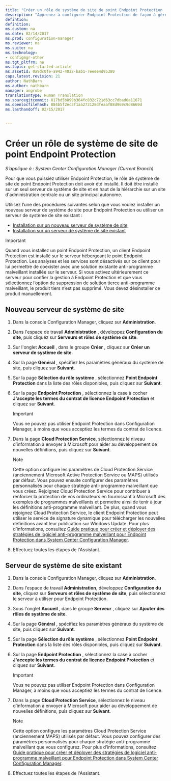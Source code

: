 ```yaml
---
title: "Créer un rôle de système de site de point Endpoint Protection | Microsoft Docs"
description: "Apprenez à configurer Endpoint Protection de façon à gérer la sécurité et les programmes malveillants sur les ordinateurs clients Configuration Manager."
defintion: 
definition: 
ms.custom: na
ms.date: 02/14/2017
ms.prod: configuration-manager
ms.reviewer: na
ms.suite: na
ms.technology:
- configmgr-other
ms.tgt_pltfrm: na
ms.topic: get-started-article
ms.assetid: 0a9dc0fe-a942-40a2-bab1-7eeee4d95380
caps.latest.revision: 21
author: NathBarn
ms.author: nathbarn
manager: angrobe
translationtype: Human Translation
ms.sourcegitcommit: 017bd5b899b364fc832c721d63cc7dbad0a11671
ms.openlocfilehash: 884b5f2ec3f1aa273128dfeaaf88d969c9d8669d
ms.lasthandoff: 02/15/2017


---
```

# <a name="create-an-endpoint-protection-point-site-system-role"></a>Créer un rôle de système de site de point Endpoint Protection

*S’applique à : System Center Configuration Manager (Current Branch)*

 Pour que vous puissiez utiliser Endpoint Protection, le rôle de système de site de point Endpoint Protection doit avoir été installé. Il doit être installé sur un seul serveur de système de site et en haut de la hiérarchie sur un site d'administration centrale ou un site principal autonome.

 Utilisez l’une des procédures suivantes selon que vous voulez installer un nouveau serveur de système de site pour Endpoint Protection ou utiliser un serveur de système de site existant :
 - [Installation sur un nouveau serveur de système de site](#new-site-system-server)
 - [Installation sur un serveur de système de site existant](#existing-site-system-server)

> [!IMPORTANT]
>  Quand vous installez un point Endpoint Protection, un client Endpoint Protection est installé sur le serveur hébergeant le point Endpoint Protection. Les analyses et les services sont désactivés sur ce client pour lui permettre de coexister avec une solution existante anti-programme malveillant installée sur le serveur. Si vous activez ultérieurement ce serveur pour confier la gestion à Endpoint Protection et que vous sélectionnez l’option de suppression de solution tierce anti-programme malveillant, le produit tiers n’est pas supprimé. Vous devez désinstaller ce produit manuellement.

## <a name="new-site-system-server"></a>Nouveau serveur de système de site

1.  Dans la console Configuration Manager, cliquez sur **Administration**.

2.  Dans l'espace de travail **Administration** , développez **Configuration du site**, puis cliquez sur **Serveurs et rôles de système de site**.

3.  Sur l'onglet **Accueil** , dans le groupe **Créer** , cliquez sur **Créer un serveur de système de site**.

4.  Sur la page **Général** , spécifiez les paramètres généraux du système de site, puis cliquez sur **Suivant**.

5.  Sur la page **Sélection du rôle système** , sélectionnez **Point Endpoint Protection** dans la liste des rôles disponibles, puis cliquez sur **Suivant**.

6.  Sur la page **Endpoint Protection** , sélectionnez la case à cocher **J'accepte les termes du contrat de licence Endpoint Protection** et cliquez sur **Suivant**.

    > [!IMPORTANT]
    >  Vous ne pouvez pas utiliser Endpoint Protection dans Configuration Manager, à moins que vous acceptiez les termes du contrat de licence.

7.  Dans la page **Cloud Protection Service**, sélectionnez le niveau d’information à envoyer à Microsoft pour aider au développement de nouvelles définitions, puis cliquez sur **Suivant**.

    > [!NOTE]
    >  Cette option configure les paramètres de Cloud Protection Service (anciennement Microsoft Active Protection Service ou MAPS) utilisés par défaut. Vous pouvez ensuite configurer des paramètres personnalisés pour chaque stratégie anti-programme malveillant que vous créez. Rejoignez Cloud Protection Service pour contribuer à renforcer la protection de vos ordinateurs en fournissant à Microsoft des exemples de programmes malveillants et permettre ainsi de tenir à jour les définitions anti-programme malveillant. De plus, quand vous rejoignez Cloud Protection Service, le client Endpoint Protection peut utiliser le service de signature dynamique pour télécharger les nouvelles définitions avant leur publication sur Windows Update. Pour plus d’informations, consultez [Guide pratique pour créer et déployer des stratégies de logiciel anti-programme malveillant pour Endpoint Protection dans System Center Configuration Manager](endpoint-antimalware-policies.md).

8.  Effectuez toutes les étapes de l'Assistant.


## <a name="existing-site-system-server"></a>Serveur de système de site existant

1.  Dans la console Configuration Manager, cliquez sur **Administration**.

2.  Dans l’espace de travail **Administration**, développez **Configuration du site**, cliquez sur **Serveurs et rôles de système de site**, puis sélectionnez le serveur à utiliser pour Endpoint Protection.

3.  Sous l'onglet **Accueil** , dans le groupe **Serveur** , cliquez sur **Ajouter des rôles de système de site**.

4.  Sur la page **Général** , spécifiez les paramètres généraux du système de site, puis cliquez sur **Suivant**.

5.  Sur la page **Sélection du rôle système** , sélectionnez **Point Endpoint Protection** dans la liste des rôles disponibles, puis cliquez sur **Suivant**.

6.  Sur la page **Endpoint Protection** , sélectionnez la case à cocher **J'accepte les termes du contrat de licence Endpoint Protection** et cliquez sur **Suivant**.

    > [!IMPORTANT]
    >  Vous ne pouvez pas utiliser Endpoint Protection dans Configuration Manager, à moins que vous acceptiez les termes du contrat de licence.

7.  Dans la page **Cloud Protection Service**, sélectionnez le niveau d’information à envoyer à Microsoft pour aider au développement de nouvelles définitions, puis cliquez sur **Suivant**.

    > [!NOTE]
    >  Cette option configure les paramètres Cloud Protection Service (anciennement MAPS) utilisés par défaut. Vous pouvez configurer des paramètres personnalisés pour chaque stratégie anti-programme malveillant que vous configurez. Pour plus d’informations, consultez [Guide pratique pour créer et déployer des stratégies de logiciel anti-programme malveillant pour Endpoint Protection dans System Center Configuration Manager](endpoint-antimalware-policies.md).

8.  Effectuez toutes les étapes de l'Assistant.

